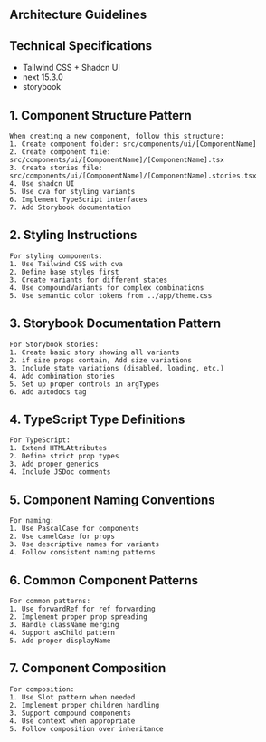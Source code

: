 ## Architecture Guidelines

## Technical Specifications

- Tailwind CSS + Shadcn UI
- next 15.3.0
- storybook

## 1. Component Structure Pattern

```prompt
When creating a new component, follow this structure:
1. Create component folder: src/components/ui/[ComponentName]
2. Create component file: src/components/ui/[ComponentName]/[ComponentName].tsx
3. Create stories file: src/components/ui/[ComponentName]/[ComponentName].stories.tsx
4. Use shadcn UI
5. Use cva for styling variants
6. Implement TypeScript interfaces
7. Add Storybook documentation
```

## 2. Styling Instructions

```prompt
For styling components:
1. Use Tailwind CSS with cva
2. Define base styles first
3. Create variants for different states
4. Use compoundVariants for complex combinations
5. Use semantic color tokens from ../app/theme.css
```

## 3. Storybook Documentation Pattern

```prompt
For Storybook stories:
1. Create basic story showing all variants
2. if size props contain, Add size variations
3. Include state variations (disabled, loading, etc.)
4. Add combination stories
5. Set up proper controls in argTypes
6. Add autodocs tag
```

## 4. TypeScript Type Definitions

```prompt
For TypeScript:
1. Extend HTMLAttributes
2. Define strict prop types
3. Add proper generics
4. Include JSDoc comments
```

## 5. Component Naming Conventions

```prompt
For naming:
1. Use PascalCase for components
2. Use camelCase for props
3. Use descriptive names for variants
4. Follow consistent naming patterns
```

## 6. Common Component Patterns

```prompt
For common patterns:
1. Use forwardRef for ref forwarding
2. Implement proper prop spreading
3. Handle className merging
4. Support asChild pattern
5. Add proper displayName
```

## 7. Component Composition

```prompt
For composition:
1. Use Slot pattern when needed
2. Implement proper children handling
3. Support compound components
4. Use context when appropriate
5. Follow composition over inheritance
```
